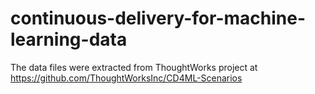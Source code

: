 # continuous-delivery-for-machine-learning-data

The data files were extracted from ThoughtWorks project at https://github.com/ThoughtWorksInc/CD4ML-Scenarios
